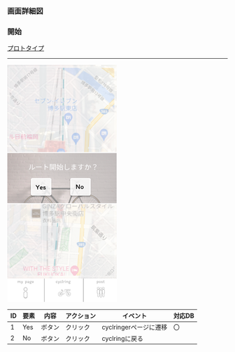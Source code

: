 ### 画面詳細図
### 開始
[プロトタイプ](https://www.figma.com/file/YLXi0XXJfyq6239uKAU8LF/cyclinger?node-id=0%3A1)
*****
<img src="./img/startcheck.png" width="250">

|ID|要素|内容|アクション|イベント|対応DB|
|--|----|----|---------|--------|------|
|1|Yes|ボタン|クリック|cyclringerページに遷移|〇|
|2|No|ボタン|クリック|cyclringに戻る|||
